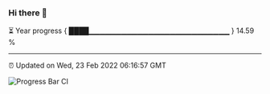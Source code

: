 ### Hi there 👋

⏳ Year progress { ████▁▁▁▁▁▁▁▁▁▁▁▁▁▁▁▁▁▁▁▁▁▁▁▁▁▁ } 14.59 %

---

⏰ Updated on Wed, 23 Feb 2022 06:16:57 GMT

![Progress Bar CI](https://github.com/liununu/liununu/workflows/Progress%20Bar%20CI/badge.svg)
